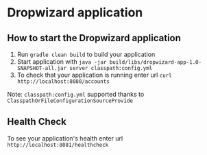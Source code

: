 # Dropwizard application

How to start the Dropwizard application
---

1. Run `gradle clean build` to build your application
2. Start application with `java -jar build/libs/dropwizard-app-1.0-SNAPSHOT-all.jar server classpath:config.yml`
3. To check that your application is running enter url `curl http://localhost:8080/accounts`

Note: `classpath:config.yml` supported thanks to `ClasspathOrFileConfigurationSourceProvide`


Health Check
---

To see your application's health enter url `http://localhost:8081/healthcheck`
